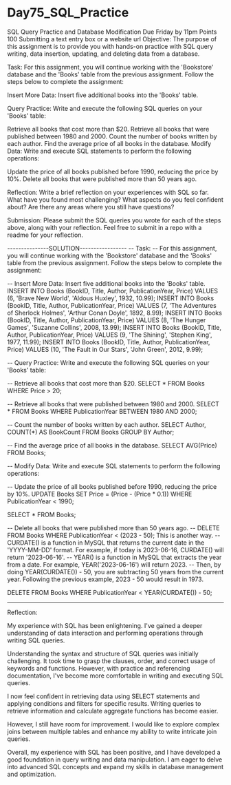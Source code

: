 # Day75_SQL_Practice

SQL Query Practice and Database Modification
Due Friday by 11pm Points 100 Submitting a text entry box or a website url
Objective:
The purpose of this assignment is to provide you with hands-on practice with SQL query writing, data insertion, updating, and deleting data from a database.

 

Task:
For this assignment, you will continue working with the 'Bookstore' database and the 'Books' table from the previous assignment. Follow the steps below to complete the assignment:

Insert More Data: Insert five additional books into the 'Books' table.

Query Practice: Write and execute the following SQL queries on your 'Books' table:

Retrieve all books that cost more than $20.
Retrieve all books that were published between 1980 and 2000.
Count the number of books written by each author.
Find the average price of all books in the database.
Modify Data: Write and execute SQL statements to perform the following operations:

Update the price of all books published before 1990, reducing the price by 10%.
Delete all books that were published more than 50 years ago.
 

Reflection:
Write a brief reflection on your experiences with SQL so far. What have you found most challenging? What aspects do you feel confident about? Are there any areas where you still have questions?

 

Submission:
Please submit the SQL queries you wrote for each of the steps above, along with your reflection. Feel free to submit in a repo with a readme for your reflection.

---------------SOLUTION-----------------
-- Task:
-- For this assignment, you will continue working with the 'Bookstore' database and the 'Books' table from the previous assignment. Follow the steps below to complete the assignment:

-- Insert More Data: Insert five additional books into the 'Books' table.
INSERT INTO Books (BookID, Title, Author, PublicationYear, Price) VALUES (6, 'Brave New World', 'Aldous Huxley', 1932, 10.99);
INSERT INTO Books (BookID, Title, Author, PublicationYear, Price) VALUES (7, 'The Adventures of Sherlock Holmes', 'Arthur Conan Doyle', 1892, 8.99);
INSERT INTO Books (BookID, Title, Author, PublicationYear, Price) VALUES (8, 'The Hunger Games', 'Suzanne Collins', 2008, 13.99);
INSERT INTO Books (BookID, Title, Author, PublicationYear, Price) VALUES (9, 'The Shining', 'Stephen King', 1977, 11.99);
INSERT INTO Books (BookID, Title, Author, PublicationYear, Price) VALUES (10, 'The Fault in Our Stars', 'John Green', 2012, 9.99);

-- Query Practice: Write and execute the following SQL queries on your 'Books' table:

-- Retrieve all books that cost more than $20.
SELECT * FROM Books WHERE Price > 20;

-- Retrieve all books that were published between 1980 and 2000.
SELECT * FROM Books WHERE PublicationYear BETWEEN 1980 AND 2000;

-- Count the number of books written by each author.
SELECT Author, COUNT(*) AS BookCount FROM Books GROUP BY Author;

-- Find the average price of all books in the database.
SELECT AVG(Price) FROM Books;

-- Modify Data: Write and execute SQL statements to perform the following operations:

-- Update the price of all books published before 1990, reducing the price by 10%.
UPDATE Books SET Price = (Price - (Price * 0.1)) WHERE PublicationYear < 1990;

SELECT * FROM Books;

-- Delete all books that were published more than 50 years ago.
-- DELETE FROM Books WHERE PublicationYear < (2023 - 50); This is another way.
-- CURDATE() is a function in MySQL that returns the current date in the 'YYYY-MM-DD' format. For example, if today is 2023-06-16, CURDATE() will return '2023-06-16'.
-- YEAR() is a function in MySQL that extracts the year from a date. For example, YEAR('2023-06-16') will return 2023.
-- Then, by doing YEAR(CURDATE()) - 50, you are subtracting 50 years from the current year. Following the previous example, 2023 - 50 would result in 1973.

DELETE FROM Books WHERE PublicationYear < YEAR(CURDATE()) - 50;

----------------------------------------------------------------------------------------------------------------------------------------------------------------------------------------
Reflection:

My experience with SQL has been enlightening. I've gained a deeper understanding of data interaction and performing operations through writing SQL queries.

Understanding the syntax and structure of SQL queries was initially challenging. It took time to grasp the clauses, order, and correct usage of keywords and functions. However, with practice and referencing documentation, I've become more comfortable in writing and executing SQL queries.

I now feel confident in retrieving data using SELECT statements and applying conditions and filters for specific results. Writing queries to retrieve information and calculate aggregate functions has become easier.

However, I still have room for improvement. I would like to explore complex joins between multiple tables and enhance my ability to write intricate join queries.

Overall, my experience with SQL has been positive, and I have developed a good foundation in query writing and data manipulation. I am eager to delve into advanced SQL concepts and expand my skills in database management and optimization.

